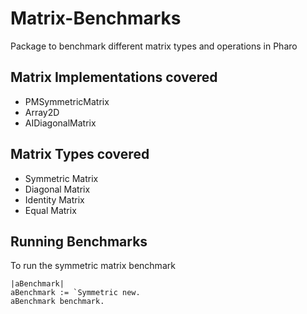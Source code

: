 # Matrix-Benchmarks
Package to benchmark different matrix types and operations in Pharo

## Matrix Implementations covered 
- PMSymmetricMatrix
- Array2D
- AIDiagonalMatrix

## Matrix Types covered
- Symmetric Matrix
- Diagonal Matrix
- Identity Matrix
- Equal Matrix

## Running Benchmarks
To run the symmetric matrix benchmark
```
|aBenchmark|
aBenchmark := `Symmetric new.
aBenchmark benchmark.
```
